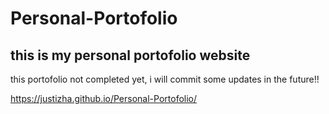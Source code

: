 # Personal-Portofolio
<h2>this is my personal portofolio website</h2>
<p>this portofolio not completed yet, i will commit some updates in the future!!</p>
<a target="blank" href="https://justizha.github.io/Personal-Portofolio/">https://justizha.github.io/Personal-Portofolio/</a>
